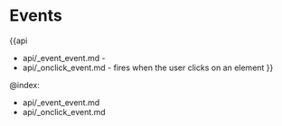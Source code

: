 
Events
=======

{{api
- api/_event_event.md - 
- api/_onclick_event.md - fires when the user clicks on an element
}}

@index:
- api/_event_event.md
- api/_onclick_event.md


